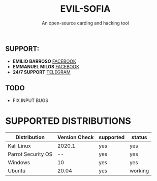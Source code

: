 <h1 align="center">EVIL-SOFIA</h1>
<p align="center">An open-source carding and hacking tool</p><br>

## SUPPORT:
*   **EMILIO BARROSO** [FACEBOOK](https://www.facebook.com/peta.ftp)
*   **EMMANUEL MILOS** [FACEBOOK](https://www.facebook.com/Emmanuel.ansioso43)
*   **24/7 SUPPORT** [TELEGRAM](https://t.me/BARROSOE)

## TODO
* FIX INPUT BUGS

# SUPPORTED DISTRIBUTIONS
|Distribution | Version Check | supported | status |
----------|-------|------|-------|
|Kali Linux|2020.1 | yes | yes   |
|Parrot Security OS|-- |yes | yes   |
|Windows|10 |yes  | yes   |
|Ubuntu|20.04 |yes | working   |
